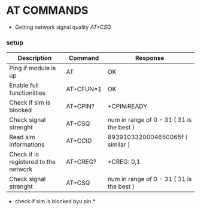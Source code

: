 # AT COMMANDS

- Getting network signal quality *AT+CSQ*

### setup

| Description                 | Command                        | Response                       |
|-------------                | -------------                  | -------------                  |
| Ping if module is up        | AT                  | OK                   |
| Enable full functionlities                | AT+CFUN=1                   | OK                  |
| Check if sim is blocked                | AT+CPIN?                   | +CPIN:READY                 |
| Check signal strenght                | AT+CSQ                   | num in range of 0 - 31 ( 31 is the best )                 |
| Read sim informations                | AT+CCID                  | 8939103320004650065f ( similar ) |
| Check if is registered to the network                | AT+CREG?                   | +CREG: 0,1 |
| Check signal strenght                | AT+CSQ                   | num in range of 0 - 31 ( 31 is the best )                 |


- check if sim is blocked byu pin *
